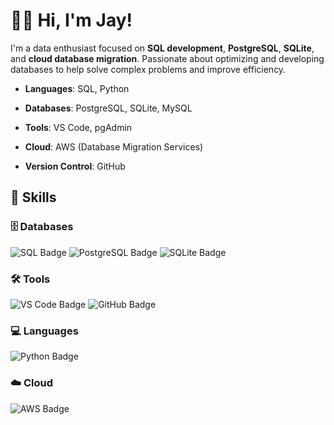 # 👋🏾 Hi, I'm Jay!

I'm a data enthusiast focused on **SQL development**, **PostgreSQL**, **SQLite**, and **cloud database migration**. Passionate about optimizing and developing databases to help solve complex problems and improve efficiency.



- **Languages**: SQL, Python
  
- **Databases**: PostgreSQL, SQLite, MySQL
  
- **Tools**: VS Code, pgAdmin
  
- **Cloud**: AWS (Database Migration Services)
  
- **Version Control**: GitHub
  
  

## 🚀 Skills

### 🗄️ Databases
![SQL Badge](https://img.shields.io/badge/SQL-Expert-informational?style=flat&logo=postgresql&logoColor=white&color=blue)
![PostgreSQL Badge](https://img.shields.io/badge/PostgreSQL-Expert-informational?style=flat&logo=postgresql&logoColor=white&color=blue)
![SQLite Badge](https://img.shields.io/badge/SQLite-Expert-informational?style=flat&logo=sqlite&logoColor=white&color=blue)

### 🛠️ Tools
![VS Code Badge](https://img.shields.io/badge/VS%20Code-Editor-informational?style=flat&logo=visual-studio-code&logoColor=white&color=007ACC)
![GitHub Badge](https://img.shields.io/badge/GitHub-Version%20Control-informational?style=flat&logo=github&logoColor=white&color=181717)

### 💻 Languages
![Python Badge](https://img.shields.io/badge/Python-Expert-informational?style=flat&logo=python&logoColor=white&color=3776AB)

### ☁️ Cloud
![AWS Badge](https://img.shields.io/badge/AWS-Cloud%20Platform-informational?style=flat&logo=amazon-aws&logoColor=white&color=FF9900)
